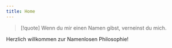 ```yaml
---
title: Home
---
```


> [!quote] Wenn du mir einen Namen gibst, verneinst du mich.

Herzlich willkommen zur Namenlosen Philosophie!
